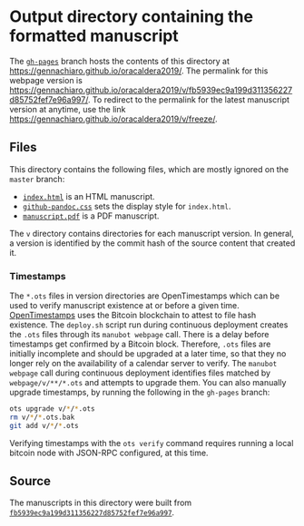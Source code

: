 # Output directory containing the formatted manuscript

The [`gh-pages`](https://github.com/gennachiaro/oracaldera2019/tree/gh-pages) branch hosts the contents of this directory at https://gennachiaro.github.io/oracaldera2019/.
The permalink for this webpage version is https://gennachiaro.github.io/oracaldera2019/v/fb5939ec9a199d311356227d85752fef7e96a997/.
To redirect to the permalink for the latest manuscript version at anytime, use the link https://gennachiaro.github.io/oracaldera2019/v/freeze/.

## Files

This directory contains the following files, which are mostly ignored on the `master` branch:

+ [`index.html`](index.html) is an HTML manuscript.
+ [`github-pandoc.css`](github-pandoc.css) sets the display style for `index.html`.
+ [`manuscript.pdf`](manuscript.pdf) is a PDF manuscript.

The `v` directory contains directories for each manuscript version.
In general, a version is identified by the commit hash of the source content that created it.

### Timestamps

The `*.ots` files in version directories are OpenTimestamps which can be used to verify manuscript existence at or before a given time.
[OpenTimestamps](https://opentimestamps.org/) uses the Bitcoin blockchain to attest to file hash existence.
The `deploy.sh` script run during continuous deployment creates the `.ots` files through its `manubot webpage` call.
There is a delay before timestamps get confirmed by a Bitcoin block.
Therefore, `.ots` files are initially incomplete and should be upgraded at a later time, so that they no longer rely on the availability of a calendar server to verify.
The `manubot webpage` call during continuous deployment identifies files matched by `webpage/v/**/*.ots` and attempts to upgrade them.
You can also manually upgrade timestamps, by running the following in the `gh-pages` branch:

```sh
ots upgrade v/*/*.ots
rm v/*/*.ots.bak
git add v/*/*.ots
```

Verifying timestamps with the `ots verify` command requires running a local bitcoin node with JSON-RPC configured, at this time.

## Source

The manuscripts in this directory were built from
[`fb5939ec9a199d311356227d85752fef7e96a997`](https://github.com/gennachiaro/oracaldera2019/commit/fb5939ec9a199d311356227d85752fef7e96a997).
